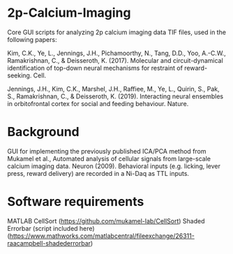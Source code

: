 # 2p-Calcium-Imaging
Core GUI scripts for analyzing 2p calcium imaging data TIF files, used in the following papers:

Kim, C.K., Ye, L., Jennings, J.H., Pichamoorthy, N., Tang, D.D., Yoo, A.-C.W., Ramakrishnan, C., & Deisseroth, K. (2017). Molecular and circuit-dynamical identification of top-down neural mechanisms for restraint of reward-seeking. Cell.

Jennings, J.H., Kim, C.K., Marshel, J.H., Raffiee, M., Ye, L., Quirin, S., Pak, S., Ramakrishnan, C., & Deisseroth, K. (2019). Interacting neural ensembles in orbitofrontal cortex for social and feeding behaviour. Nature.

# Background
GUI for implementing the previously published ICA/PCA method from Mukamel et al., Automated analysis of cellular signals from large-scale calcium imaging data. Neuron (2009). Behavioral inputs (e.g. licking, lever press, reward delivery) are recorded in a Ni-Daq as TTL inputs.


# Software requirements
MATLAB
CellSort (https://github.com/mukamel-lab/CellSort)
Shaded Errorbar (script included here) (https://www.mathworks.com/matlabcentral/fileexchange/26311-raacampbell-shadederrorbar)
